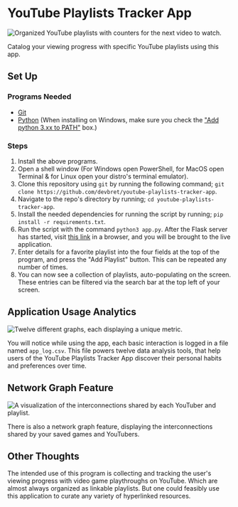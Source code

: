 # YouTube Playlists Tracker App

![Organized YouTube playlists with counters for the next video to watch.](https://hosting.photobucket.com/images/i/bernhoftbret/youtube-playlists-tracker-app-homepage.png)

Catalog your viewing progress with specific YouTube playlists using this app.

## Set Up

### Programs Needed

-   [Git](https://git-scm.com/downloads)
-   [Python](https://www.python.org/downloads/) (When installing on Windows, make sure you check the ["Add python 3.xx to PATH"](https://hosting.photobucket.com/images/i/bernhoftbret/python.png) box.)

### Steps

1. Install the above programs.
2. Open a shell window (For Windows open PowerShell, for MacOS open Terminal & for Linux open your distro's terminal emulator).
3. Clone this repository using `git` by running the following command; `git clone https://github.com/devbret/youtube-playlists-tracker-app`.
4. Navigate to the repo's directory by running; `cd youtube-playlists-tracker-app`.
5. Install the needed dependencies for running the script by running; `pip install -r requirements.txt`.
6. Run the script with the command `python3 app.py`. After the Flask server has started, visit [this link](http://127.0.0.1:5500/) in a browser, and you will be brought to the live application.
7. Enter details for a favorite playlist into the four fields at the top of the program, and press the "Add Playlist" button. This can be repeated any number of times.
8. You can now see a collection of playlists, auto-populating on the screen. These entries can be filtered via the search bar at the top left of your screen.

## Application Usage Analytics

![Twelve different graphs, each displaying a unique metric.](https://hosting.photobucket.com/images/i/bernhoftbret/youtube-playlists-tracker-app-usage-analytics-smaller.png)

You will notice while using the app, each basic interaction is logged in a file named `app_log.csv`. This file powers twelve data analysis tools, that help users of the YouTube Playlists Tracker App discover their personal habits and preferences over time.

## Network Graph Feature

![A visualization of the interconnections shared by each YouTuber and playlist.](https://hosting.photobucket.com/images/i/bernhoftbret/youtube-playlists-tracker-app-network-graph.png)

There is also a network graph feature, displaying the interconnections shared by your saved games and YouTubers.

## Other Thoughts

The intended use of this program is collecting and tracking the user's viewing progress with video game playthroughs on YouTube. Which are almost always organized as linkable playlists. But one could feasibly use this application to curate any variety of hyperlinked resources.
